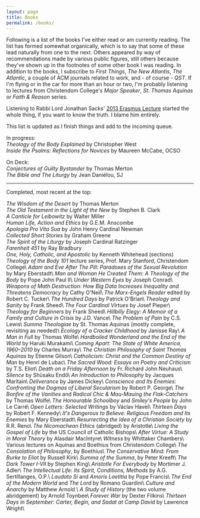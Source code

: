 ```yaml
---
layout: page
title: Books
permalink: /books/
---
```

Following is a list of the books I've either read or am currently reading. The list has formed somewhat organically, which is to say that some of these lead naturally from one to the next. Others appeared by way of recommendations made by various public figures, still others because they've shown up in the footnotes of some other book I was reading. In addition to the books, I subscribe to _First Things_, _The New Atlantis_, _The Atlantic_, a couple of ACM journals related to work, and - of course - _QST_. If I'm flying or in the car for more than an hour or two, I'm probably listening to lectures from Christendom College's _Major Speaker_, _St. Thomas Aquinas_ or _Faith & Reason_ series.

Listening to Rabbi Lord Jonathan Sacks' [2013 Erasmus Lecture](https://www.firstthings.com/article/2014/01/on-creative-minorities) started the whole thing, if you want to know the truth. I blame him entirely.

This list is updated as I finish things and add to the incoming queue.

In progress:  
_Theology of the Body Explained_ by Christopher West  
_Inside the Psalms: Reflections for Novices_ by Maureen McCabe, OCSO  

On Deck:  
_Conjectures of Guilty Bystander_ by Thomas Merton  
_The Bible and The Liturgy_ by Jean Daniélou, SJ  

---
Completed, most recent at the top:  

_The Wisdom of the Desert_ by Thomas Merton    
_The Old Testament in the Light of the New_ by Stephen B. Clark  
_A Canticle for Leibowitz_ by Walter Miller  
_Human Life, Action and Ethics_ by G.E.M. Anscombe  
_Apologia Pro Vita Sua_ by John Henry Cardinal Newman  
_Collected Short Stories_ by Graham Greene  
_The Spirit of the Liturgy_ by Joseph Cardinal Ratzinger      
_Farenheit 451_ by Ray Bradbury  
_One, Holy, Catholic, and Apostolic_ by Kenneth Whitehead (sections)  
_Theology of the Body 101_ lecture series, Prof. Mary Stanford, Christendom College\\
_Adam and Eve After The Pill: Paradoxes of the Sexual Revolution_ by Mary Eberstadt\\
_Man and Woman He Created Them: A Theology of the Body_ by Pope John Paul II\\
_Under Western Eyes_ by Joseph Conrad\\
_Weapons of Math Destruction: How Big Data Increases Inequality and Threatens Democracy_ by Cathy O'Neil\\
_The Marx-Engels Reader_ edited by Robert C. Tucker\\
_The Hundred Days_ by Patrick O'Brian\\
_Theology and Sanity_ by Frank Sheed\\
_The Four Cardinal Virtues_ by Josef Pieper\\
_Theology for Beginners_ by Frank Sheed\\
_Hillbilly Elegy: A Memoir of a Family and Culture in Crisis_ by J.D. Vance\\
_The Problem of Pain_ by C.S. Lewis\\
_Summa Theologiae_ by St. Thomas Aquinas (mostly complete, revisiting as needed)\\
_Ecology of a Cracker Childhood_ by Janisse Ray\\
_A Man in Full_ by Thomas Wolfe\\
_Hardboiled Wonderland and the End of the World_ by Haruki Murakami\\
_Coming Apart: The State of White America, 1960–2010_ by Charles Murray\\
_The Christian Philosophy of Saint Thomas Aquinas_ by Etienne Gilson\\
_Catholicism: Christ and the Common Destiny of Man_ by Henri de Lubac\\
_The Sacred Wood: Essays on Poetry and Criticism_ by T.S. Eliot\\
_Death on a Friday Afternoon_ by Fr. Richard John Neuhaus\\
_Silence_ by Shūsaku Endō\\
_An Introduction to Philosophy_ by Jacques Maritain\\
_Deliverance_ by James Dickey\\
_Conscience and Its Enemies: Confronting the Dogmas of Liberal Secularism_ by Robert P. George\\
_The Bonfire of the Vanities_ and _Radical Chic & Mau-Mauing the Flak-Catchers_ by Thomas Wolfe\\
_The Honourable Schoolboy_ and _Smiley's People_ by John Le Carré\\
_Open Letters: Selected Writings_ by Václav Havel\\
_Thirteen Days_ by Robert F. Kennedy\\
_It's Dangerous to Believe: Religious Freedom and Its Enemies_ by Mary Eberstadt\\
_Resurrecting the Idea of a Christian Society_ by R.R. Reno\\
_The Nicomachean Ethics_ (abridged) by Aristotle\\
_Living the Gospel of Life_ by the US Council of Catholic Bishops\\
_After Virtue: A Study in Moral Theory_ by Alasdair MacIntyre\\
_Witness_ by Whittaker Chambers\\
Various lectures on Aquinas and Boethius from Christendom College\\
_The Consolation of Philosophy_, by Boethius\\
_The Conservative Mind: From Burke to Eliot_ by Russell Kirk\\
_Summa of the Summa_, by Peter Kreeft\\
_The Dark Tower I-VII_ by Stephen King\\
_Aristotle For Everybody_ by Mortimer J. Adler\\
_The Intellectual Life: Its Spirit, Conditions, Methods_ by A.G. Sertillanges, O.P.\\
_Laudato Si_ and _Amoris Laetitia_ by Pope Francis\\
_The End of the Modern World_ and _The Lord_ by Romano Guardini\\
_Culture and Anarchy_ by Matthew Arnold \\
_A Study of History_ (the two volume abridgement) by Arnold Toynbee\\
_Forever War_ by Dexter Filkins\\
_Thirteen Days in September: Carter, Begin, and Sadat at Camp David_ by Lawrence Wright\\

